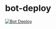 # bot-deploy
[![Bot Deploy](https://github.com/NFS-projects/bot-deploy/actions/workflows/config.yml/badge.svg?branch=main)](https://github.com/NFS-projects/bot-deploy/actions/workflows/config.yml)

